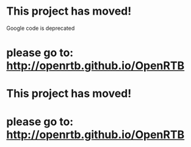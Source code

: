 # This project has moved! #

Google code is deprecated

# please go to:  http://openrtb.github.io/OpenRTB #

# This project has moved! #

# please go to:  http://openrtb.github.io/OpenRTB #